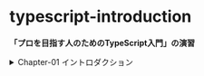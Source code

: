 # typescript-introduction
**「プロを目指す人のためのTypeScript入門」の演習**


<details>
<summary>Chapter-01 イントロダクション</summary>

- 環境構築〜Hello Worldまで

</details>